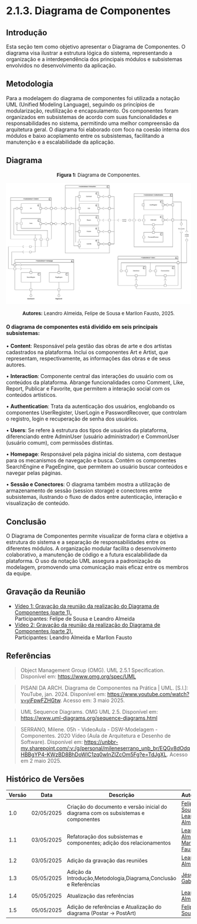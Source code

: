 # 2.1.3. Diagrama de Componentes

## Introdução

Esta seção tem como objetivo apresentar o Diagrama de Componentes. O diagrama visa ilustrar a estrutura lógica do sistema, representando a organização e a interdependência dos principais módulos e subsistemas envolvidos no desenvolvimento da aplicação.

## Metodologia

Para a modelagem do diagrama de componentes foi utilizada a notação UML (Unified Modeling Language), seguindo os princípios de modularização, reutilização e encapsulamento. Os componentes foram organizados em subsistemas de acordo com suas funcionalidades e responsabilidades no sistema, permitindo uma melhor compreensão da arquitetura geral. O diagrama foi elaborado com foco na coesão interna dos módulos e baixo acoplamento entre os subsistemas, facilitando a manutenção e a escalabilidade da aplicação.

## Diagrama

<font size="2"><p style="text-align: center"><b>Figura 1:</b> Diagrama de Componentes.</p></font>
![DiagramaV3](assets/images/DiagramaComponentesv3.png)

<font size="2"><p style="text-align: center"><b>Autores:</b> Leandro Almeida, Felipe de Sousa e Marllon Fausto, 2025.</p></font>

#### O diagrama de componentes está dividido em seis principais subsistemas:

• **Content**: Responsável pela gestão das obras de arte e dos artistas cadastrados na plataforma. Inclui os componentes Art e Artist, que representam, respectivamente, as informações das obras e de seus autores.

• **Interaction**: Componente central das interações do usuário com os conteúdos da plataforma. Abrange funcionalidades como Comment, Like, Report, Publicar e Favorite, que permitem a interação social com os conteúdos artísticos.

• **Authentication**: Trata da autenticação dos usuários, englobando os componentes UserRegister, UserLogin e PasswordRecover, que controlam o registro, login e recuperação de senha dos usuários.

• **Users**: Se refere à estrutura dos tipos de usuários da plataforma, diferenciando entre AdminUser (usuário administrador) e CommonUser (usuário comum), com permissões distintas.

• **Homepage**: Responsável pela página inicial do sistema, com destaque para os mecanismos de navegação e busca. Contém os componentes SearchEngine e PageEngine, que permitem ao usuário buscar conteúdos e navegar pelas páginas.

• **Sessão e Conectores**: O diagrama também mostra a utilização de armazenamento de sessão (session storage) e conectores entre subsistemas, ilustrando o fluxo de dados entre autenticação, interação e visualização de conteúdo.

## Conclusão

O Diagrama de Componentes permite visualizar de forma clara e objetiva a estrutura do sistema e a separação de responsabilidades entre os diferentes módulos. A organização modular facilita o desenvolvimento colaborativo, a manutenção de código e a futura escalabilidade da plataforma. O uso da notação UML assegura a padronização da modelagem, promovendo uma comunicação mais eficaz entre os membros da equipe.

## Gravação da Reunião

- [Vídeo 1: Gravação da reunião da realização do Diagrama de Componentes (parte 1).](https://drive.google.com/file/d/1nrjE8y-wmhvA9KtpHx0_d3rK6yz3P3x8/view?usp=sharing)</br>
  Participantes: Felipe de Sousa e Leandro Almeida
- [Vídeo 2: Gravação da reunião da realização do Diagrama de Componentes (parte 2).](https://drive.google.com/file/d/1GDof-AXUX33EcIujGPzXRo3-WjnhfFVU/view?usp=sharing)</br>
  Participantes: Leandro Almeida e Marllon Fausto

## Referências

> Object Management Group (OMG). UML 2.5.1 Specification. Disponível em: https://www.omg.org/spec/UML

> PISANI DA ARCH. Diagrama de Componentes na Prática | UML. [S.l.]: YouTube, jan. 2024. Disponível em: https://www.youtube.com/watch?v=yjFpwFZHGtw. Acesso em: 3 maio 2025.

> UML Sequence Diagrams. OMG UML 2.5. Disponível em: https://www.uml-diagrams.org/sequence-diagrams.html

> SERRANO, Milene. 05h - VideoAula - DSW-Modelagem - Componentes. 2020 Vídeo (Aula de Arquitetura e Desenho de Software). Disponível em: https://unbbr-my.sharepoint.com/:v:/g/personal/mileneserrano_unb_br/EQGv8dOdqHBBgYP4-KWzBD8BhDoWlC1zq0wInZIZcOm5Fg?e=TdJgXL. Acesso em 2 maio 2025.

## Histórico de Versões

| Versão | Data       | Descrição                                                                          | Autor(es)                                                                                     | Revisor(es)                                        |
| ------ | ---------- | ---------------------------------------------------------------------------------- | --------------------------------------------------------------------------------------------- | -------------------------------------------------- |
| 1.0    | 02/05/2025 | Criação do documento e versão inicial do diagrama com os subsistemas e componentes | [Felipe de Sousa](https://github.com/fsousac) e [Leandro Almeida](https://github.com/LeanArs) | [Danielle Rodrigues](https://github.com/Danizelle) |
| 1.1    | 03/05/2025 | Refatoração dos subsistemas e componentes; adição dos relacionamentos              | [Leandro Almeida](https://github.com/LeanArs) e [Marllon Fausto](https://github.com/m4rllon)  | [Danielle Rodrigues](https://github.com/Danizelle) |
| 1.2    | 03/05/2025 | Adição da gravação das reuniões                                                    | [Leandro Almeida](https://github.com/LeanArs)                                                 | [Danielle Rodrigues](https://github.com/Danizelle) |
| 1.3    | 05/05/2025 | Adição da Introdução,Metodologia,Diagrama,Conclusão e Referências                  | [Jésus Gabriel](https://github.com/xGabrielCv)                                                | [Danielle Rodrigues](https://github.com/Danizelle) |
| 1.4    | 05/05/2025 | Atualização das referências                                                        | [Leandro Almeida](https://github.com/LeanArs)                                                 | [Danielle Rodrigues](https://github.com/Danizelle) |
| 1.5    | 05/05/2025 | Adição de referências e Atualização do diagrama (Postar -> PostArt)                | [Felipe de Sousa](https://github.com/fsousac)                                                 | [Danielle Rodrigues](https://github.com/Danizelle) |
